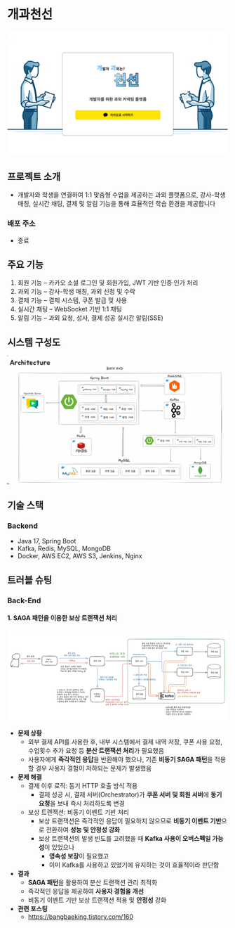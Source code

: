 # 개과천선
![메인페이지](back-end/img/mainpage.png)

## 프로젝트 소개
- 개발자와 학생을 연결하여 1:1 맞춤형 수업을 제공하는 과외 플랫폼으로, 강사-학생 매칭, 실시간 채팅, 결제 및 알림 기능을 통해 효율적인 학습 환경을 제공합니다

### 배포 주소
- 종료

## 주요 기능
1. 회원 기능 – 카카오 소셜 로그인 및 회원가입, JWT 기반 인증·인가 처리
2. 과외 기능 – 강사-학생 매칭, 과외 신청 및 수락
3. 결제 기능 – 결제 시스템, 쿠폰 발급 및 사용
4. 실시간 채팅 – WebSocket 기반 1:1 채팅
5. 알림 기능 – 과외 요청, 성사, 결제 성공 실시간 알림(SSE)

## 시스템 구성도
![시스템 아키텍처](back-end/img/SystemArchitecture.png)

## 기술 스택
### Backend
- Java 17, Spring Boot
- Kafka, Redis, MySQL, MongoDB
- Docker, AWS EC2, AWS S3, Jenkins, Nginx

## 트러블 슈팅
### Back-End
#### 1. SAGA 패턴을 이용한 보상 트랜잭션 처리
![BE-TS-1](back-end/img/BE-TS-1.png)

- **문제 상황**
    - 외부 결제 API를 사용한 후, 내부 시스템에서 결제 내역 저장, 쿠폰 사용 요청, 수업횟수 추가 요청 등 **분산 트랜잭션 처리**가 필요했음
    - 사용자에게 **즉각적인 응답**을 반환해야 했으나, 기존 **비동기 SAGA 패턴**을 적용할 경우 사용자 경험이 저하되는 문제가 발생했음
- **문제 해결**
    - 결제 이후 로직: 동기 HTTP 호출 방식 적용
        - 결제 성공 시, 결제 서버(Orchestrator)가 **쿠폰 서버 및 회원 서버**에 **동기 요청**을 보내 즉시 처리하도록 변경
    - 보상 트랜잭션: 비동기 이벤트 기반 처리
        - 보상 트랜잭션은 즉각적인 응답이 필요하지 않으므로 **비동기 이벤트 기반**으로 전환하여 **성능 및 안정성 강화**
        - 보상 트랜잭션의 발생 빈도를 고려했을 때 **Kafka 사용이 오버스펙일 가능성**이 있었으나
            - **영속성 보장**이 필요했고
            - 이미 Kafka를 사용하고 있었기에 유지하는 것이 효율적이라 판단함
- **결과**
    - **SAGA 패턴**을 활용하여 분산 트랜잭션 관리 최적화
    - 즉각적인 응답을 제공하여 **사용자 경험을 개선**
    - 비동기 이벤트 기반 보상 트랜잭션 적용 및 **안정성** 강화
- **관련 포스팅**
    - https://bangbaeking.tistory.com/160
